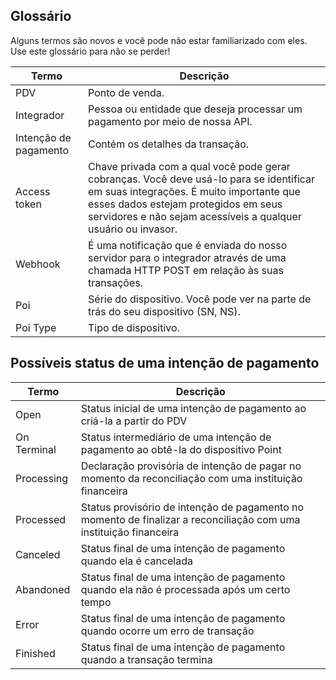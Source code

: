 ## Glossário

Alguns termos são novos e você pode não estar familiarizado com eles. Use este glossário para não se perder!

| Termo | Descrição |
| --- | --- |
| PDV | Ponto de venda.|
| Integrador | Pessoa ou entidade que deseja processar um pagamento por meio de nossa API.|
| Intenção de pagamento | Contém os detalhes da transação.|
| Access token | Chave privada com a qual você pode gerar cobranças. Você deve usá-lo para se identificar em suas integrações. É muito importante que esses dados estejam protegidos em seus servidores e não sejam acessíveis a qualquer usuário ou invasor. |
| Webhook | É uma notificação que é enviada do nosso servidor para o integrador através de uma chamada HTTP POST em relação às suas transações. |
| Poi | Série do dispositivo. Você pode ver na parte de trás do seu dispositivo (SN, NS). |
| Poi Type | Tipo de dispositivo. |

## Possíveis status de uma intenção de pagamento

| Termo | Descrição |
| --- | --- |
| Open | Status inicial de uma intenção de pagamento ao criá-la a partir do PDV |
| On Terminal | Status intermediário de uma intenção de pagamento ao obtê-la do dispositivo Point |
| Processing | Declaração provisória de intenção de pagar no momento da reconciliação com uma instituição financeira |
| Processed | Status provisório de intenção de pagamento no momento de finalizar a reconciliação com uma instituição financeira |
| Canceled | Status final de uma intenção de pagamento quando ela é cancelada |
| Abandoned | Status final de uma intenção de pagamento quando ela não é processada após um certo tempo |
| Error | Status final de uma intenção de pagamento quando ocorre um erro de transação |
| Finished | Status final de uma intenção de pagamento quando a transação termina |

